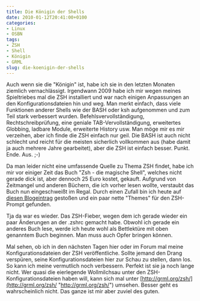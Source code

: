 ```yaml
---
title: Die Königin der Shells
date: 2010-01-12T20:41:00+0100
categories:
- Linux
- OSBN
tags:
- ZSH
- Shell
- Königin
- GRML
slug: die-koenigin-der-shells
---
```

Auch wenn sie die "Königin" ist, habe ich sie in den letzten Monaten ziemlich vernachlässigt. Irgendwann 2009 habe ich mir wegen meines Spieltriebes mal die ZSH installiert und war nach einigen Anpassungen an den Konfigurationsdateien hin und weg. Man merkt einfach, dass viele Funktionen anderer Shells wie der BASH oder ksh aufgenommen und zum Teil stark verbessert wurden. Befehlsvervollständigung, Rechtschreibprüfung, eine geniale TAB-Vervollständigung, erweitertes Globbing, ladbare Module, erweiterte History usw. Man möge mir es mir verzeihen, aber ich finde die ZSH einfach nur geil. Die BASH ist auch nicht schlecht und reicht für die meisten sicherlich vollkommen aus (habe damit ja auch mehrere Jahre gearbeitet), aber die ZSH ist einfach besser. Punkt. Ende. Aus. ;-)

Da man leider nicht eine umfassende Quelle zu Thema ZSH findet, habe ich mir vor einiger Zeit das Buch "Zsh - die magische Shell", welches nicht gerade dick ist, aber dennoch 25 Euro kostet, gekauft. Aufgrund von Zeitmangel und anderen Büchern, die ich vorher lesen wollte, verstaubt das Buch nun eingeschweißt im Regal. Durch einen Zufall bin ich heute auf [diesen Blogeintrag](http://www.kubieziel.de/blog/archives/1252-Tip-21-Themen-fuer-den-Prompt.html "Themen für den Prompt") gestoßen und ein paar nette "Themes" für den ZSH-Prompt gefunden.

Tja da war es wieder. Das ZSH-Fieber, wegen dem ich gerade wieder ein paar Änderungen an der .zshrc gemacht habe. Obwohl ich gerade ein anderes Buch lese, werde ich heute wohl als Bettlektüre mit oben genanntem Buch beginnen. Man muss auch Opfer bringen können.

Mal sehen, ob ich in den nächsten Tagen hier oder im Forum mal meine Konfigurationsdateien der ZSH veröffentliche. Sollte jemand den Drang verspüren, seine Konfigurationsdateien hier zur Schau zu stellen, dann los. So kann ich meine vermutlich noch verbessern. Perfekt ist sie ja noch lange nicht. Wer quasi die eierlegende Wollmilchsau unter den ZSH-Konfigurationsdateien haben will, kann sich mal unter [http://grml.org/zsh/](http://grml.org/zsh/ "http://grml.org/zsh/") umsehen. Besser geht es wahrscheinlich nicht. Das ganze ist mir aber zuviel des guten.
